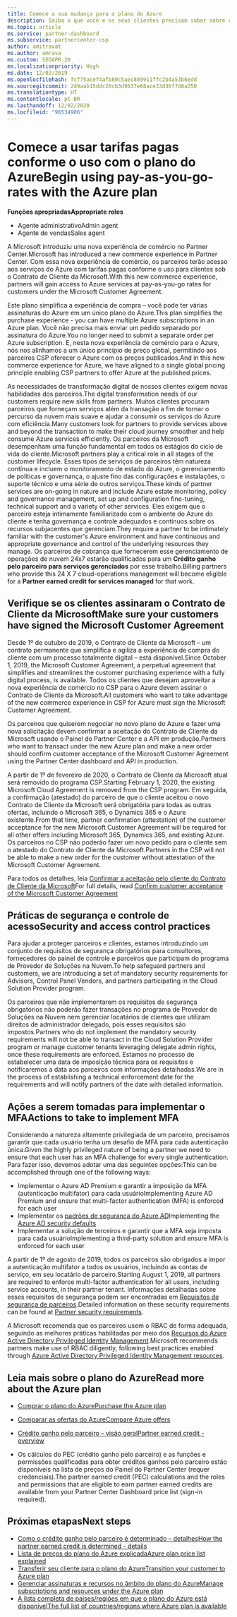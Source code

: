 ```yaml
---
title: Comece a sua mudança para o plano do Azure
description: Saiba o que você e os seus clientes precisam saber sobre como usar o plano pago conforme o uso do Azure, incluindo as primeiras etapas, as precauções de segurança e como começar.
ms.topic: article
ms.service: partner-dashboard
ms.subservice: partnercenter-csp
author: amitravat
ms.author: amrava
ms.custom: SEOAPR.20
ms.localizationpriority: High
ms.date: 12/02/2019
ms.openlocfilehash: fcf75acef4afb80c5aec889911ffc2b4a53b6edd
ms.sourcegitcommit: 2d9aab15ddc20cb3d9537e68ace33d36f7d8a250
ms.translationtype: HT
ms.contentlocale: pt-BR
ms.lasthandoff: 12/02/2020
ms.locfileid: "96534906"
---
```

# <a name="begin-using-pay-as-you-go-rates-with-the-azure-plan"></a><span data-ttu-id="4c643-103">Comece a usar tarifas pagas conforme o uso com o plano do Azure</span><span class="sxs-lookup"><span data-stu-id="4c643-103">Begin using pay-as-you-go-rates with the Azure plan</span></span>

<span data-ttu-id="4c643-104">**Funções apropriadas**</span><span class="sxs-lookup"><span data-stu-id="4c643-104">**Appropriate roles**</span></span>

- <span data-ttu-id="4c643-105">Agente administrativo</span><span class="sxs-lookup"><span data-stu-id="4c643-105">Admin agent</span></span>
- <span data-ttu-id="4c643-106">Agente de vendas</span><span class="sxs-lookup"><span data-stu-id="4c643-106">Sales agent</span></span>


<span data-ttu-id="4c643-107">A Microsoft introduziu uma nova experiência de comércio no Partner Center.</span><span class="sxs-lookup"><span data-stu-id="4c643-107">Microsoft has introduced a new commerce experience in Partner Center.</span></span>  <span data-ttu-id="4c643-108">Com essa nova experiência de comércio, os parceiros terão acesso aos serviços do Azure com tarifas pagas conforme o uso para clientes sob o Contrato de Cliente da Microsoft.</span><span class="sxs-lookup"><span data-stu-id="4c643-108">With this new commerce experience, partners will gain access to Azure services at pay-as-you-go rates for customers under the Microsoft Customer Agreement.</span></span>

<span data-ttu-id="4c643-109">Este plano simplifica a experiência de compra – você pode ter várias assinaturas do Azure em um único plano do Azure.</span><span class="sxs-lookup"><span data-stu-id="4c643-109">This plan simplifies the purchase experience - you can have multiple Azure subscriptions in an Azure plan.</span></span> <span data-ttu-id="4c643-110">Você não precisa mais enviar um pedido separado por assinatura do Azure.</span><span class="sxs-lookup"><span data-stu-id="4c643-110">You no longer need to submit a separate order per Azure subscription.</span></span> <span data-ttu-id="4c643-111">E, nesta nova experiência de comércio para o Azure, nós nos alinhamos a um único princípio de preço global, permitindo aos parceiros CSP oferecer o Azure com os preços publicados.</span><span class="sxs-lookup"><span data-stu-id="4c643-111">And in this new commerce experience for Azure, we have aligned to a single global pricing principle enabling CSP partners to offer Azure at the published prices.</span></span>

<span data-ttu-id="4c643-112">As necessidades de transformação digital de nossos clientes exigem novas habilidades dos parceiros.</span><span class="sxs-lookup"><span data-stu-id="4c643-112">The digital transformation needs of our customers require new skills from partners.</span></span> <span data-ttu-id="4c643-113">Muitos clientes procuram parceiros que forneçam serviços além da transação a fim de tornar o percurso da nuvem mais suave e ajudar a consumir os serviços do Azure com eficiência.</span><span class="sxs-lookup"><span data-stu-id="4c643-113">Many customers look for partners to provide services above and beyond the transaction to make their cloud journey smoother and help consume Azure services efficiently.</span></span> <span data-ttu-id="4c643-114">Os parceiros da Microsoft desempenham uma função fundamental em todos os estágios do ciclo de vida do cliente.</span><span class="sxs-lookup"><span data-stu-id="4c643-114">Microsoft partners play a critical role in all stages of the customer lifecycle.</span></span> <span data-ttu-id="4c643-115">Esses tipos de serviços de parceiros têm natureza contínua e incluem o monitoramento de estado do Azure, o gerenciamento de políticas e governança, o ajuste fino das configurações e instalações, o suporte técnico e uma série de outros serviços.</span><span class="sxs-lookup"><span data-stu-id="4c643-115">These kinds of partner services are on-going in nature and include Azure estate monitoring, policy and governance management, set up and configuration fine-tuning, technical support and a variety of other services.</span></span> <span data-ttu-id="4c643-116">Eles exigem que o parceiro esteja intimamente familiarizado com o ambiente do Azure do cliente e tenha governança e controle adequados e contínuos sobre os recursos subjacentes que gerenciam.</span><span class="sxs-lookup"><span data-stu-id="4c643-116">They require a partner to be intimately familiar with the customer's Azure environment and have continuous and appropriate governance and control of the underlying resources they manage.</span></span> <span data-ttu-id="4c643-117">Os parceiros de cobrança que fornecerem esse gerenciamento de operações de nuvem 24x7 estarão qualificados para um **Crédito ganho pelo parceiro para serviços gerenciados** por esse trabalho.</span><span class="sxs-lookup"><span data-stu-id="4c643-117">Billing partners who provide this 24 X 7 cloud-operations management will become eligible for a **Partner earned credit for services managed** for that work.</span></span>

## <a name="make-sure-your-customers-have-signed-the-microsoft-customer-agreement"></a><span data-ttu-id="4c643-118">Verifique se os clientes assinaram o Contrato de Cliente da Microsoft</span><span class="sxs-lookup"><span data-stu-id="4c643-118">Make sure your customers have signed the Microsoft Customer Agreement</span></span>

<span data-ttu-id="4c643-119">Desde 1º de outubro de 2019, o Contrato de Cliente da Microsoft – um contrato permanente que simplifica e agiliza a experiência de compra do cliente com um processo totalmente digital – está disponível.</span><span class="sxs-lookup"><span data-stu-id="4c643-119">Since October 1, 2019, the Microsoft Customer Agreement, a perpetual agreement that simplifies and streamlines the customer purchasing experience with a fully digital process, is available.</span></span> <span data-ttu-id="4c643-120">Todos os clientes que desejam aproveitar a nova experiência de comércio no CSP para o Azure devem assinar o Contrato de Cliente da Microsoft.</span><span class="sxs-lookup"><span data-stu-id="4c643-120">All customers who want to take advantage of the new commerce experience in CSP for Azure must sign the Microsoft Customer Agreement.</span></span>

<span data-ttu-id="4c643-121">Os parceiros que quiserem negociar no novo plano do Azure e fazer uma nova solicitação devem confirmar a aceitação do Contrato de Cliente da Microsoft usando o Painel do Partner Center e a API em produção.</span><span class="sxs-lookup"><span data-stu-id="4c643-121">Partners who want to transact under the new Azure plan and make a new order should confirm customer acceptance of the Microsoft Customer Agreement using the Partner Center dashboard and API in production.</span></span>

<span data-ttu-id="4c643-122">A partir de 1º de fevereiro de 2020, o Contrato de Cliente da Microsoft atual será removido do programa CSP.</span><span class="sxs-lookup"><span data-stu-id="4c643-122">Starting February 1, 2020, the existing Microsoft Cloud Agreement is removed from the CSP program.</span></span> <span data-ttu-id="4c643-123">Em seguida, a confirmação (atestado) do parceiro de que o cliente aceitou o novo Contrato de Cliente da Microsoft será obrigatória para todas as outras ofertas, incluindo o Microsoft 365, o Dynamics 365 e o Azure existente.</span><span class="sxs-lookup"><span data-stu-id="4c643-123">From that time, partner confirmation (attestation) of the customer acceptance for the new Microsoft Customer Agreement will be required for all other offers including Microsoft 365, Dynamics 365, and existing Azure.</span></span> <span data-ttu-id="4c643-124">Os parceiros no CSP não poderão fazer um novo pedido para o cliente sem o atestado do Contrato de Cliente da Microsoft.</span><span class="sxs-lookup"><span data-stu-id="4c643-124">Partners in the CSP will not be able to make a new order for the customer without attestation of the Microsoft Customer Agreement.</span></span>

<span data-ttu-id="4c643-125">Para todos os detalhes, leia [Confirmar a aceitação pelo cliente do Contrato de Cliente da Microsoft](confirm-customer-agreement.md)</span><span class="sxs-lookup"><span data-stu-id="4c643-125">For full details, read [Confirm customer acceptance of the Microsoft Customer Agreement](confirm-customer-agreement.md)</span></span>

## <a name="security-and-access-control-practices"></a><span data-ttu-id="4c643-126">Práticas de segurança e controle de acesso</span><span class="sxs-lookup"><span data-stu-id="4c643-126">Security and access control practices</span></span>

<span data-ttu-id="4c643-127">Para ajudar a proteger parceiros e clientes, estamos introduzindo um conjunto de requisitos de segurança obrigatórios para consultores, fornecedores do painel de controle e parceiros que participam do programa de Provedor de Soluções na Nuvem.</span><span class="sxs-lookup"><span data-stu-id="4c643-127">To help safeguard partners and customers, we are introducing a set of mandatory security requirements for Advisors, Control Panel Vendors, and partners participating in the Cloud Solution Provider program.</span></span>

<span data-ttu-id="4c643-128">Os parceiros que não implementarem os requisitos de segurança obrigatórios não poderão fazer transações no programa de Provedor de Soluções na Nuvem nem gerenciar locatários de clientes que utilizam direitos de administrador delegado, pois esses requisitos são impostos.</span><span class="sxs-lookup"><span data-stu-id="4c643-128">Partners who do not implement the mandatory security requirements will not be able to transact in the Cloud Solution Provider program or manage customer tenants leveraging delegate admin rights, once these requirements are enforced.</span></span> <span data-ttu-id="4c643-129">Estamos no processo de estabelecer uma data de imposição técnica para os requisitos e notificaremos a data aos parceiros com informações detalhadas.</span><span class="sxs-lookup"><span data-stu-id="4c643-129">We are in the process of establishing a technical enforcement date for the requirements and will notify partners of the date with detailed information.</span></span>

## <a name="actions-to-take-to-implement-mfa"></a><span data-ttu-id="4c643-130">Ações a serem tomadas para implementar o MFA</span><span class="sxs-lookup"><span data-stu-id="4c643-130">Actions to take to implement MFA</span></span>

<span data-ttu-id="4c643-131">Considerando a natureza altamente privilegiada de um parceiro, precisamos garantir que cada usuário tenha um desafio de MFA para cada autenticação única.</span><span class="sxs-lookup"><span data-stu-id="4c643-131">Given the highly privileged nature of being a partner we need to ensure that each user has an MFA challenge for every single authentication.</span></span> <span data-ttu-id="4c643-132">Para fazer isso, devemos adotar uma das seguintes opções:</span><span class="sxs-lookup"><span data-stu-id="4c643-132">This can be accomplished through one of the following ways:</span></span>

- <span data-ttu-id="4c643-133">Implementar o Azure AD Premium e garantir a imposição da MFA (autenticação multifator) para cada usuário</span><span class="sxs-lookup"><span data-stu-id="4c643-133">Implementing Azure AD Premium and ensure that multi-factor authentication (MFA) is enforced for each user</span></span>
- <span data-ttu-id="4c643-134">Implementar os [padrões de segurança do Azure AD](/azure/active-directory/conditional-access/concept-conditional-access-security-defaults)</span><span class="sxs-lookup"><span data-stu-id="4c643-134">Implementing the [Azure AD security defaults](/azure/active-directory/conditional-access/concept-conditional-access-security-defaults)</span></span>
- <span data-ttu-id="4c643-135">Implementar a solução de terceiros e garantir que a MFA seja imposta para cada usuário</span><span class="sxs-lookup"><span data-stu-id="4c643-135">Implementing a third-party solution and ensure MFA is enforced for each user</span></span>

<span data-ttu-id="4c643-136">A partir de 1º de agosto de 2019, todos os parceiros são obrigados a impor a autenticação multifator a todos os usuários, incluindo as contas de serviço, em seu locatário de parceiro.</span><span class="sxs-lookup"><span data-stu-id="4c643-136">Starting August 1, 2019, all partners are required to enforce multi-factor authentication for all users, including service accounts, in their partner tenant.</span></span> <span data-ttu-id="4c643-137">Informações detalhadas sobre esses requisitos de segurança podem ser encontradas em [Requisitos de segurança de parceiros](partner-security-requirements.md).</span><span class="sxs-lookup"><span data-stu-id="4c643-137">Detailed information on these security requirements can be found at [Partner security requirements](partner-security-requirements.md).</span></span>

<span data-ttu-id="4c643-138">A Microsoft recomenda que os parceiros usem o RBAC de forma adequada, seguindo as melhores práticas habilitadas por meio dos [Recursos do Azure Active Directory Privileged Identity Management](/azure/active-directory/privileged-identity-management/pim-configure).</span><span class="sxs-lookup"><span data-stu-id="4c643-138">Microsoft recommends partners make use of RBAC diligently, following best practices enabled through [Azure Active Directory Privileged Identity Management resources](/azure/active-directory/privileged-identity-management/pim-configure).</span></span>

## <a name="read-more-about-the-azure-plan"></a><span data-ttu-id="4c643-139">Leia mais sobre o plano do Azure</span><span class="sxs-lookup"><span data-stu-id="4c643-139">Read more about the Azure plan</span></span>

- [<span data-ttu-id="4c643-140">Comprar o plano do Azure</span><span class="sxs-lookup"><span data-stu-id="4c643-140">Purchase the Azure plan</span></span>](purchase-azure-plan.md)

- [<span data-ttu-id="4c643-141">Comparar as ofertas do Azure</span><span class="sxs-lookup"><span data-stu-id="4c643-141">Compare Azure offers</span></span>](compare-azure-offers.md)

- [<span data-ttu-id="4c643-142">Crédito ganho pelo parceiro – visão geral</span><span class="sxs-lookup"><span data-stu-id="4c643-142">Partner earned credit - overview</span></span>](partner-earned-credit.md)

- <span data-ttu-id="4c643-143">Os cálculos do PEC (crédito ganho pelo parceiro) e as funções e permissões qualificadas para obter créditos ganhos pelo parceiro estão disponíveis na lista de preços do Painel do Partner Center (requer credenciais).</span><span class="sxs-lookup"><span data-stu-id="4c643-143">The partner earned credit (PEC) calculations and the roles and permissions that are eligible to earn partner earned credits are available from your Partner Center Dashboard price list (sign-in required).</span></span>

## <a name="next-steps"></a><span data-ttu-id="4c643-144">Próximas etapas</span><span class="sxs-lookup"><span data-stu-id="4c643-144">Next steps</span></span> 

- [<span data-ttu-id="4c643-145">Como o crédito ganho pelo parceiro é determinado – detalhes</span><span class="sxs-lookup"><span data-stu-id="4c643-145">How the partner earned credit is determined - details</span></span>](partner-earned-credit-explanation.md)
- [<span data-ttu-id="4c643-146">Lista de preços do plano do Azure explicada</span><span class="sxs-lookup"><span data-stu-id="4c643-146">Azure plan price list explained</span></span>](azure-plan-price-list.md)
- [<span data-ttu-id="4c643-147">Transferir seu cliente para o plano do Azure</span><span class="sxs-lookup"><span data-stu-id="4c643-147">Transition your customer to Azure plan</span></span>](azure-plan-transition.md)
- [<span data-ttu-id="4c643-148">Gerenciar assinaturas e recursos no âmbito do plano do Azure</span><span class="sxs-lookup"><span data-stu-id="4c643-148">Manage subscriptions and resources under the Azure plan</span></span>](azure-plan-manage.md)
- [<span data-ttu-id="4c643-149">A lista completa de países/regiões em que o plano do Azure está disponível</span><span class="sxs-lookup"><span data-stu-id="4c643-149">The full list of countries/regions where Azure plan is available</span></span>](https://query.prod.cms.rt.microsoft.com/cms/api/am/binary/RE3QN0x)